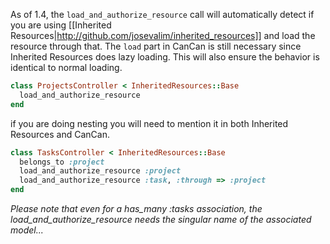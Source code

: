 As of 1.4, the `load_and_authorize_resource` call will automatically detect if you are using [[Inherited Resources|http://github.com/josevalim/inherited_resources]] and load the resource through that. The `load` part in CanCan is still necessary since Inherited Resources does lazy loading. This will also ensure the behavior is identical to normal loading.

```ruby
class ProjectsController < InheritedResources::Base
  load_and_authorize_resource
end
```

if you are doing nesting you will need to mention it in both Inherited Resources and CanCan.

```ruby
class TasksController < InheritedResources::Base
  belongs_to :project
  load_and_authorize_resource :project
  load_and_authorize_resource :task, :through => :project
end
```
_Please note that even for a has_many :tasks association, the load_and_authorize_resource needs the singular name of the associated model..._